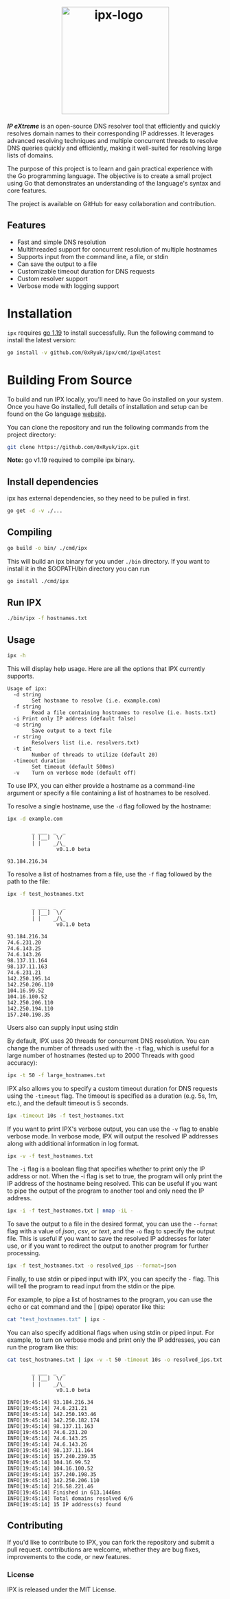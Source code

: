 <h1 align="center">
  <br>
  <a href="https://github.com/0xRyuk/IPX"><img src="https://i.ibb.co/6yTy8k4/ipx-logo.png" alt="ipx-logo" width="250" border="0"></a>
</h1>

***IP eXtreme*** is an open-source DNS resolver tool that efficiently and quickly resolves domain names to their corresponding IP addresses. It leverages advanced resolving techniques and multiple concurrent threads to resolve DNS queries quickly and efficiently, making it well-suited for resolving large lists of domains.

The purpose of this project is to learn and gain practical experience with the Go programming language. The objective is to create a small project using Go that demonstrates an understanding of the language's syntax and core features.

The project is available on GitHub for easy collaboration and contribution.


## Features
- Fast and simple DNS resolution
- Multithreaded support for concurrent resolution of multiple hostnames
- Supports input from the command line, a file, or stdin
- Can save the output to a file
- Customizable timeout duration for DNS requests
- Custom resolver support
- Verbose mode with logging support

# Installation
`ipx` requires [go 1.19](https://go.dev/dl/) to install successfully. Run the following command to install the latest version:
```bash
go install -v github.com/0xRyuk/ipx/cmd/ipx@latest
```

# Building From Source
To build and run IPX locally, you'll need to have Go installed on your system. Once you have Go installed, full details of installation and setup can be found on the Go language [website](https://golang.org/doc/install).

You can clone the repository and run the following commands from the project directory:

```bash
git clone https://github.com/0xRyuk/ipx.git
```
**Note:** go v1.19 required to compile ipx binary.

## Install dependencies
ipx has external dependencies, so they need to be pulled in first.
```bash
go get -d -v ./...
```
## Compiling
```bash
go build -o bin/ ./cmd/ipx
```
This will build an ipx binary for you under `./bin` directory. If you want to install it in the $GOPATH/bin directory you can run

```bash
go install ./cmd/ipx
```
## Run IPX
```bash
./bin/ipx -f hostnames.txt
```
## Usage
```bash
ipx -h
```
This will display help usage. Here are all the options that IPX currently supports.

```console
Usage of ipx:
  -d string
        Set hostname to resolve (i.e. example.com)
  -f string
        Read a file containing hostnames to resolve (i.e. hosts.txt)
  -i Print only IP address (default false)
  -o string
        Save output to a text file
  -r string
        Resolvers list (i.e. resolvers.txt)
  -t int
        Number of threads to utilize (default 20)
  -timeout duration
        Set timeout (default 500ms)
  -v    Turn on verbose mode (default off)
```

To use IPX, you can either provide a hostname as a command-line argument or specify a file containing a list of hostnames to be resolved.

To resolve a single hostname, use the `-d` flag followed by the hostname:
```bash
ipx -d example.com
```
```console
        _ ___  _  _        
        | |__]  \/
        | |    _/\_        
                v0.1.0 beta

93.184.216.34
```

To resolve a list of hostnames from a file, use the `-f` flag followed by the path to the file:
```bash
ipx -f test_hostnames.txt
```
```console
        _ ___  _  _        
        | |__]  \/
        | |    _/\_        
                v0.1.0 beta

93.184.216.34
74.6.231.20
74.6.143.25
74.6.143.26
98.137.11.164
98.137.11.163
74.6.231.21
142.250.195.14
142.250.206.110
104.16.99.52
104.16.100.52
142.250.206.110
142.250.194.110
157.240.198.35
```
Users also can supply input using stdin

By default, IPX uses 20 threads for concurrent DNS resolution. You can change the number of threads used with the `-t` flag, which is useful for a large number of hostnames (tested up to 2000 Threads with good accuracy):
```bash
ipx -t 50 -f large_hostnames.txt
```
IPX also allows you to specify a custom timeout duration for DNS requests using the `-timeout` flag. The timeout is specified as a duration (e.g. 5s, 1m, etc.), and the default timeout is 5 seconds.
```bash
ipx -timeout 10s -f test_hostnames.txt
```
If you want to print IPX's verbose output, you can use the `-v` flag to enable verbose mode. In verbose mode, IPX will output the resolved IP addresses along with additional information in log format.
```bash
ipx -v -f test_hostnames.txt
```
The `-i` flag is a boolean flag that specifies whether to print only the IP address or not. When the -i flag is set to true, the program will only print the IP address of the hostname being resolved. This can be useful if you want to pipe the output of the program to another tool and only need the IP address.
```bash
ipx -i -f test_hostnames.txt | nmap -iL -
```
To save the output to a file in the desired format, you can use the `--format` flag with a value of _json_, _csv_, or _text_, and the `-o` flag to specify the output file. This is useful if you want to save the resolved IP addresses for later use, or if you want to redirect the output to another program for further processing.
```bash
ipx -f test_hostnames.txt -o resolved_ips --format=json
```
Finally, to use stdin or piped input with IPX, you can specify the `-` flag. This will tell the program to read input from the stdin or the pipe.

For example, to pipe a list of hostnames to the program, you can use the echo or cat command and the | (pipe) operator like this:
```bash
cat "test_hostnames.txt" | ipx -
```
You can also specify additional flags when using stdin or piped input. For example, to turn on verbose mode and print only the IP addresses, you can run the program like this:
```bash
cat test_hostnames.txt | ipx -v -t 50 -timeout 10s -o resolved_ips.txt
```
```console
        _ ___  _  _        
        | |__]  \/
        | |    _/\_        
                v0.1.0 beta

INFO[19:45:14] 93.184.216.34
INFO[19:45:14] 74.6.231.21
INFO[19:45:14] 142.250.193.46
INFO[19:45:14] 142.250.182.174
INFO[19:45:14] 98.137.11.163
INFO[19:45:14] 74.6.231.20
INFO[19:45:14] 74.6.143.25
INFO[19:45:14] 74.6.143.26
INFO[19:45:14] 98.137.11.164
INFO[19:45:14] 157.240.239.35
INFO[19:45:14] 104.16.99.52
INFO[19:45:14] 104.16.100.52
INFO[19:45:14] 157.240.198.35
INFO[19:45:14] 142.250.206.110
INFO[19:45:14] 216.58.221.46
INFO[19:45:14] Finished in 613.1446ms
INFO[19:45:14] Total domains resolved 6/6
INFO[19:45:14] 15 IP address(s) found
```

## Contributing
If you'd like to contribute to IPX, you can fork the repository and submit a pull request. contributions are welcome, whether they are bug fixes, improvements to the code, or new features.

### License
IPX is released under the MIT License.
